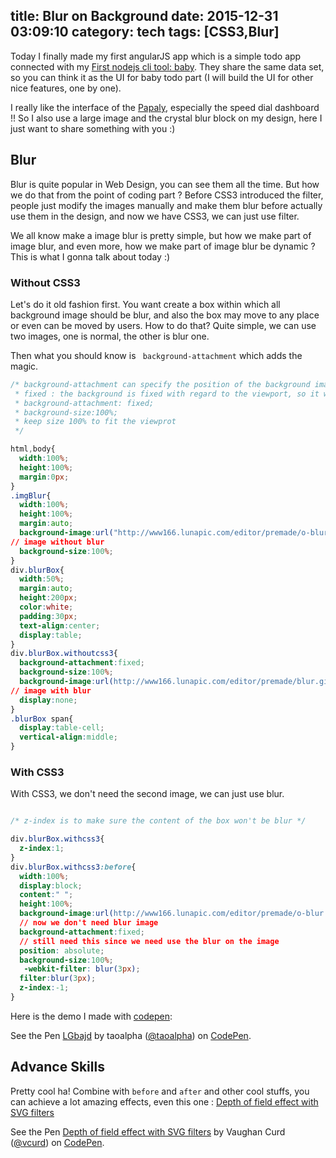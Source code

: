 title: Blur on Background
date: 2015-12-31 03:09:10
category: tech
tags: [CSS3,Blur]
---

Today I finally made my first angularJS app which is a simple todo app connected with my <a href="{% post_path tech-my-first-cli-tool-with-nodejs %}">First nodejs cli tool: baby</a>. They share the same data set, so you can think it as the UI for baby todo part (I will build the UI for other nice features, one by one).

I really like the interface of the [Papaly](https://papaly.com), especially the speed dial dashboard !! So I also use a large image and the crystal blur block on my design, here I just want to share something with you :)


## Blur

Blur is quite popular in Web Design, you can see them all the time. But how we do that from the point of coding part ? Before CSS3 introduced the filter, people just modify the images manually and make them blur before actually use them in the design, and now we have CSS3, we can just use filter.

We all know make a image blur is pretty simple, but how we make part of image blur, and even more, how we make part of image blur be dynamic ? This is what I gonna talk about today :)


### Without CSS3

Let's do it old fashion first. You want create a box within which all background image should be blur, and also the box may move to any place or even can be moved by users. How to do that? Quite simple, we can use two images, one is normal, the other is blur one. 

Then what you should know is ` background-attachment` which adds the magic.

``` CSS
/* background-attachment can specify the position of the background image
 * fixed : the background is fixed with regard to the viewport, so it won't move with the element
 * background-attachment: fixed;
 * background-size:100%;
 * keep size 100% to fit the viewprot
 */

html,body{
  width:100%;
  height:100%;
  margin:0px;
}
.imgBlur{
  width:100%;
  height:100%;
  margin:auto;
  background-image:url("http://www166.lunapic.com/editor/premade/o-blur.gif");
// image without blur
  background-size:100%;
}
div.blurBox{
  width:50%;
  margin:auto;
  height:200px;
  color:white;
  padding:30px;
  text-align:center;
  display:table;
}
div.blurBox.withoutcss3{
  background-attachment:fixed;
  background-size:100%;
  background-image:url(http://www166.lunapic.com/editor/premade/blur.gif);
// image with blur 
  display:none;
}
.blurBox span{
  display:table-cell;
  vertical-align:middle;
}

```

### With CSS3

With CSS3, we don't need the second image, we can just use blur.

``` CSS

/* z-index is to make sure the content of the box won't be blur */

div.blurBox.withcss3{
  z-index:1;
}
div.blurBox.withcss3:before{
  width:100%;
  display:block;
  content:" ";
  height:100%;
  background-image:url(http://www166.lunapic.com/editor/premade/o-blur.gif);
  // now we don't need blur image
  background-attachment:fixed;
  // still need this since we need use the blur on the image
  position: absolute;
  background-size:100%;
   -webkit-filter: blur(3px);
  filter:blur(3px);
  z-index:-1;
}
```

Here is the demo I made with [codepen](http://codepen.io/taoalpha/pen/LGbajd):

<p data-height="268" data-theme-id="0" data-slug-hash="LGbajd" data-default-tab="result" data-user="taoalpha" class='codepen'>See the Pen <a href='http://codepen.io/taoalpha/pen/LGbajd/'>LGbajd</a> by taoalpha (<a href='http://codepen.io/taoalpha'>@taoalpha</a>) on <a href='http://codepen.io'>CodePen</a>.</p>
<script async src="//assets.codepen.io/assets/embed/ei.js"></script>

## Advance Skills

Pretty cool ha! Combine with `before` and `after` and other cool stuffs,  you can achieve a lot amazing effects, even this one : [Depth of field effect with SVG filters](http://codepen.io/vcurd/pen/caFxz)

<p data-height="268" data-theme-id="0" data-slug-hash="caFxz" data-default-tab="result" data-user="vcurd" class='codepen'>See the Pen <a href='http://codepen.io/vcurd/pen/caFxz/'>Depth of field effect with SVG filters</a> by Vaughan Curd (<a href='http://codepen.io/vcurd'>@vcurd</a>) on <a href='http://codepen.io'>CodePen</a>.</p>
<script async src="//assets.codepen.io/assets/embed/ei.js"></script>
